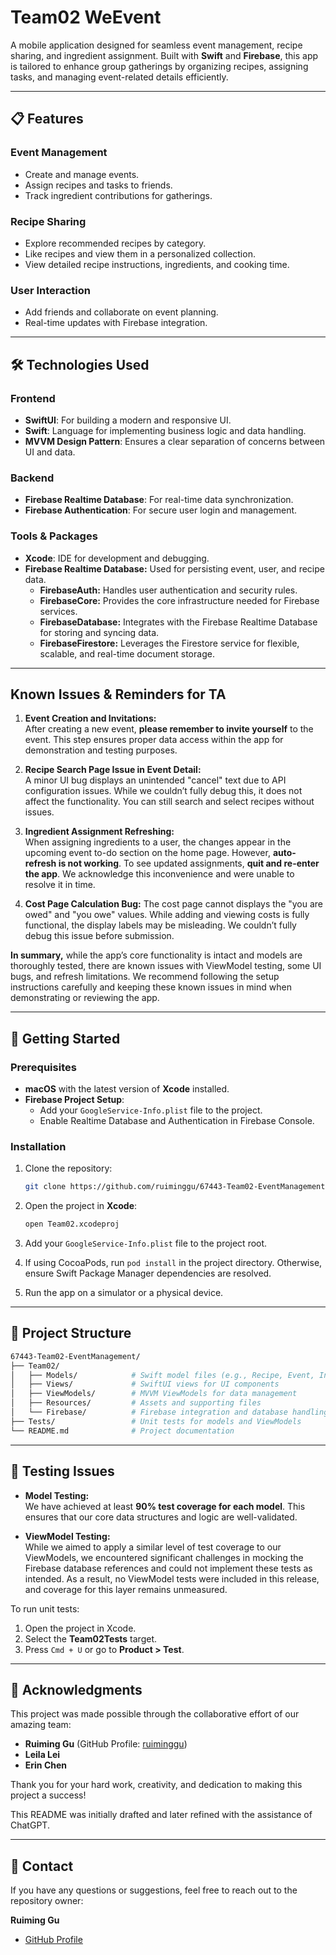 Team02 WeEvent
=======================

A mobile application designed for seamless event management, recipe sharing, and ingredient assignment. Built with **Swift** and **Firebase**, this app is tailored to enhance group gatherings by organizing recipes, assigning tasks, and managing event-related details efficiently.

* * * * *

📋 Features
-----------

### Event Management

-   Create and manage events.
-   Assign recipes and tasks to friends.
-   Track ingredient contributions for gatherings.

### Recipe Sharing

-   Explore recommended recipes by category.
-   Like recipes and view them in a personalized collection.
-   View detailed recipe instructions, ingredients, and cooking time.

### User Interaction

-   Add friends and collaborate on event planning.
-   Real-time updates with Firebase integration.

* * * * *

🛠️ Technologies Used
---------------------

### Frontend

-   **SwiftUI**: For building a modern and responsive UI.
-   **Swift**: Language for implementing business logic and data handling.
-   **MVVM Design Pattern**: Ensures a clear separation of concerns between UI and data.

### Backend

-   **Firebase Realtime Database**: For real-time data synchronization.
-   **Firebase Authentication**: For secure user login and management.

### Tools & Packages

-   **Xcode**: IDE for development and debugging.
-   **Firebase Realtime Database:** Used for persisting event, user, and recipe data.
    - **FirebaseAuth:** Handles user authentication and security rules.
    - **FirebaseCore:** Provides the core infrastructure needed for Firebase services.
    - **FirebaseDatabase:** Integrates with the Firebase Realtime Database for storing and syncing data.
    - **FirebaseFirestore:** Leverages the Firestore service for flexible, scalable, and real-time document storage.

* * * * *
## Known Issues & Reminders for TA
1. **Event Creation and Invitations:**  
   After creating a new event, **please remember to invite yourself** to the event. This step ensures proper data access within the app for demonstration and testing purposes.

2. **Recipe Search Page Issue in Event Detail:**  
   A minor UI bug displays an unintended "cancel" text due to API configuration issues. While we couldn’t fully debug this, it does not affect the functionality. You can still search and select recipes without issues.

3. **Ingredient Assignment Refreshing:**  
   When assigning ingredients to a user, the changes appear in the upcoming event to-do section on the home page. However, **auto-refresh is not working**. To see updated assignments, **quit and re-enter the app**. We acknowledge this inconvenience and were unable to resolve it in time.

4. **Cost Page Calculation Bug:**
   The cost page cannot displays the "you are owed" and "you owe" values. While adding and viewing costs is fully functional, the display labels may be misleading. We couldn’t fully debug this issue before submission.

**In summary,** while the app’s core functionality is intact and models are thoroughly tested, there are known issues with ViewModel testing, some UI bugs, and refresh limitations. We recommend following the setup instructions carefully and keeping these known issues in mind when demonstrating or reviewing the app.

* * * * *

🚀 Getting Started
------------------

### Prerequisites

-   **macOS** with the latest version of **Xcode** installed.
-   **Firebase Project Setup**:
    -   Add your `GoogleService-Info.plist` file to the project.
    -   Enable Realtime Database and Authentication in Firebase Console.

### Installation

1.  Clone the repository:

    ```bash
    git clone https://github.com/ruiminggu/67443-Team02-EventManagement.git

2.  Open the project in **Xcode**:

    ```bash
    open Team02.xcodeproj
    
3.  Add your `GoogleService-Info.plist` file to the project root.
4. If using CocoaPods, run `pod install` in the project directory. Otherwise, ensure Swift Package Manager dependencies are resolved.
5.  Run the app on a simulator or a physical device.

* * * * *

📂 Project Structure
--------------------

```bash
67443-Team02-EventManagement/
├── Team02/
│   ├── Models/            # Swift model files (e.g., Recipe, Event, Ingredient)
│   ├── Views/             # SwiftUI views for UI components
│   ├── ViewModels/        # MVVM ViewModels for data management
│   ├── Resources/         # Assets and supporting files
│   └── Firebase/          # Firebase integration and database handling
├── Tests/                 # Unit tests for models and ViewModels
└── README.md              # Project documentation
```

* * * * *


🧪 Testing Issues
----------------
- **Model Testing:**  
  We have achieved at least **90% test coverage for each model**. This ensures that our core data structures and logic are well-validated.

- **ViewModel Testing:**  
While we aimed to apply a similar level of test coverage to our ViewModels, we encountered significant challenges in mocking the Firebase database references and could not implement these tests as intended. As a result, no ViewModel tests were included in this release, and coverage for this layer remains unmeasured.

To run unit tests:

1.  Open the project in Xcode.
2.  Select the **Team02Tests** target.
3.  Press `Cmd + U` or go to **Product > Test**.

* * * * *
🤝 Acknowledgments
------------------

This project was made possible through the collaborative effort of our amazing team:

-   **Ruiming Gu** (GitHub Profile: [ruiminggu](https://github.com/ruiminggu))
-   **Leila Lei**
-   **Erin Chen**

Thank you for your hard work, creativity, and dedication to making this project a success!

This README was initially drafted and later refined with the assistance of ChatGPT.
* * * * *

📧 Contact
----------

If you have any questions or suggestions, feel free to reach out to the repository owner:

**Ruiming Gu**

-   [GitHub Profile](https://github.com/ruiminggu)

